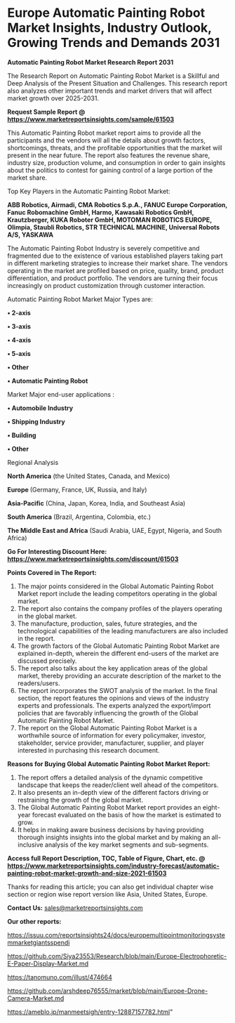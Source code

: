 # Europe Automatic Painting Robot Market Insights, Industry Outlook, Growing Trends and Demands 2031

<strong>Automatic Painting Robot Market Research Report 2031</strong>

The Research Report on Automatic Painting Robot Market is a Skillful and Deep Analysis of the Present Situation and Challenges. This research report also analyzes other important trends and market drivers that will affect market growth over 2025-2031.

<strong>Request Sample Report @ <a href=https://www.marketreportsinsights.com/sample/61503>https://www.marketreportsinsights.com/sample/61503</a></strong>

This Automatic Painting Robot market report aims to provide all the participants and the vendors will all the details about growth factors, shortcomings, threats, and the profitable opportunities that the market will present in the near future. The report also features the revenue share, industry size, production volume, and consumption in order to gain insights about the politics to contest for gaining control of a large portion of the market share.

Top Key Players in the Automatic Painting Robot Market:

<strong>ABB Robotics, Airmadi, CMA Robotics S.p.A., FANUC Europe Corporation, Fanuc Robomachine GmbH, Harmo, Kawasaki Robotics GmbH, Krautzberger, KUKA Roboter GmbH, MOTOMAN ROBOTICS EUROPE, Olimpia, Staubli Robotics, STR TECHNICAL MACHINE, Universal Robots A/S, YASKAWA</strong>

The Automatic Painting Robot Industry is severely competitive and fragmented due to the existence of various established players taking part in different marketing strategies to increase their market share. The vendors operating in the market are profiled based on price, quality, brand, product differentiation, and product portfolio. The vendors are turning their focus increasingly on product customization through customer interaction.

Automatic Painting Robot Market Major Types are:

<strong>• 2-axis

• 3-axis

• 4-axis

• 5-axis

• Other

• Automatic Painting Robot</strong>

Market Major end-user applications :

<strong>• Automobile Industry

• Shipping Industry

• Building

• Other</strong>

Regional Analysis

</u><strong><b>North America</b></strong> (the United States, Canada, and Mexico)

<strong><b>Europe </b></strong>(Germany, France, UK, Russia, and Italy)

<strong><b>Asia-Pacific</b></strong> (China, Japan, Korea, India, and Southeast Asia)

<strong><b>South America</b></strong> (Brazil, Argentina, Colombia, etc.)

<strong><b>The Middle East and Africa</b></strong> (Saudi Arabia, UAE, Egypt, Nigeria, and South Africa)

<strong>Go For Interesting Discount Here: <a href=https://www.marketreportsinsights.com/discount/61503>https://www.marketreportsinsights.com/discount/61503</a></strong>

<strong>Points Covered in The Report:</strong>
<ol>
  <li>The major points considered in the Global Automatic Painting Robot Market report include the leading competitors operating in the global market.</li>
  <li>The report also contains the company profiles of the players operating in the global market.</li>
  <li>The manufacture, production, sales, future strategies, and the technological capabilities of the leading manufacturers are also included in the report.</li>
  <li>The growth factors of the Global Automatic Painting Robot Market are explained in-depth, wherein the different end-users of the market are discussed precisely.</li>
  <li>The report also talks about the key application areas of the global market, thereby providing an accurate description of the market to the readers/users.</li>
  <li>The report incorporates the SWOT analysis of the market. In the final section, the report features the opinions and views of the industry experts and professionals. The experts analyzed the export/import policies that are favorably influencing the growth of the Global Automatic Painting Robot Market.</li>
  <li>The report on the Global Automatic Painting Robot Market is a worthwhile source of information for every policymaker, investor, stakeholder, service provider, manufacturer, supplier, and player interested in purchasing this research document.</li>
</ol>
<strong>Reasons for Buying Global Automatic Painting Robot Market Report:</strong>

<ol>
  <li>The report offers a detailed analysis of the dynamic competitive landscape that keeps the reader/client well ahead of the competitors.</li>
  <li>It also presents an in-depth view of the different factors driving or restraining the growth of the global market.</li>
  <li>The Global Automatic Painting Robot Market report provides an eight-year forecast evaluated on the basis of how the market is estimated to grow.</li>
  <li>It helps in making aware business decisions by having providing thorough insights insights into the global market and by making an all-inclusive analysis of the key market segments and sub-segments.</li>
</ol>
<strong>Access full Report Description, TOC, Table of Figure, Chart, etc. @ <a href=https://www.marketreportsinsights.com/industry-forecast/automatic-painting-robot-market-growth-and-size-2021-61503>https://www.marketreportsinsights.com/industry-forecast/automatic-painting-robot-market-growth-and-size-2021-61503</a></strong>


Thanks for reading this article; you can also get individual chapter wise section or region wise report version like Asia, United States, Europe.

<strong>Contact Us:</strong>
sales@marketreportsinsights.com

<strong>Our other reports:</strong>

<a href=https://issuu.com/reportsinsights24/docs/europemultipointmonitoringsystemmarketgiantsspendi>https://issuu.com/reportsinsights24/docs/europemultipointmonitoringsystemmarketgiantsspendi</a>

<a href=https://github.com/Siya23553/Research/blob/main/Europe-Electrophoretic-E-Paper-Display-Market.md>https://github.com/Siya23553/Research/blob/main/Europe-Electrophoretic-E-Paper-Display-Market.md</a>

<a href=https://tanomuno.com/illust/474664>https://tanomuno.com/illust/474664</a>

<a href=https://github.com/arshdeep76555/market/blob/main/Europe-Drone-Camera-Market.md>https://github.com/arshdeep76555/market/blob/main/Europe-Drone-Camera-Market.md</a>

<a href=https://ameblo.jp/manmeetsigh/entry-12887157782.html>https://ameblo.jp/manmeetsigh/entry-12887157782.html</a>"
